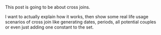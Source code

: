 This post is going to be about cross joins.

I want to actually explain how it works, then show some real life usage scenarios of cross join like generating dates, periods, all potential couples or even just adding one constant to the set.